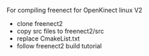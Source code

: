
For compiling freenect for OpenKinect linux V2

* clone freenect2
* copy src files to freenect2/src
* replace CmakeList.txt
* follow freenect2 build tutorial
